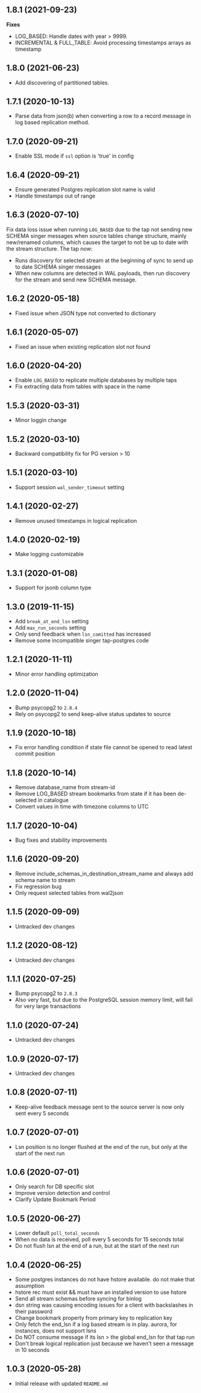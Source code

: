 1.8.1 (2021-09-23)
-------------------
**Fixes**
- LOG_BASED: Handle dates with year > 9999.
- INCREMENTAL & FULL_TABLE: Avoid processing timestamps arrays as timestamp

1.8.0 (2021-06-23)
-------------------

- Add discovering of partitioned tables.

1.7.1 (2020-10-13)
-------------------

- Parse data from json(b) when converting a row to a record message in log based replication method.

1.7.0 (2020-09-21)
-------------------

- Enable SSL mode if `ssl` option is 'true' in config

1.6.4 (2020-09-21)
-------------------

- Ensure generated Postgres replication slot name is valid
- Handle timestamps out of range

1.6.3 (2020-07-10)
-------------------

Fix data loss issue when running `LOG_BASED` due to the tap not sending new SCHEMA singer messages when source tables change structure, mainly new/renamed columns, which causes the target to not be up to date with the stream structure.
The tap now:
* Runs discovery for selected stream at the beginning of sync to send up to date SCHEMA singer messages
* When new columns are detected in WAL payloads, then run discovery for the stream and send new SCHEMA message. 

1.6.2 (2020-05-18)
-------------------

- Fixed issue when JSON type not converted to dictionary

1.6.1 (2020-05-07)
-------------------

- Fixed an issue when existing replication slot not found

1.6.0 (2020-04-20)
-------------------

- Enable `LOG_BASED` to replicate multiple databases by multiple taps
- Fix extracting data from tables with space in the name

1.5.3 (2020-03-31)
-------------------

- Minor loggin change

1.5.2 (2020-03-10)
-------------------

- Backward compatibility fix for PG version > 10

1.5.1 (2020-03-10)
-------------------

- Support session `wal_sender_timeout` setting

1.4.1 (2020-02-27)
-------------------

- Remove unused timestamps in logical replication

1.4.0 (2020-02-19)
-------------------

- Make logging customizable

1.3.1 (2020-01-08)
-------------------

- Support for jsonb column type

1.3.0 (2019-11-15)
-------------------

- Add `break_at_end_lsn` setting
- Add `max_run_seconds` setting
- Only send feedback when `lsn_comitted` has increased
- Remove some incompatible singer tap-postgres code

1.2.1 (2020-11-11)
-------------------

- Minor error handling optimization

1.2.0 (2020-11-04)
-------------------

- Bump psycopg2 to `2.8.4`
- Rely on psycopg2 to send keep-alive status updates to source

1.1.9 (2020-10-18)
-------------------

- Fix error handling condition if state file cannot be opened to read latest commit position

1.1.8 (2020-10-14)
-------------------

- Remove database_name from stream-id
- Remove LOG_BASED stream bookmarks from state if it has been de-selected in catalogue
- Convert values in time with timezone columns to UTC

1.1.7 (2020-10-04)
-------------------

- Bug fixes and stability improvements

1.1.6 (2020-09-20)
-------------------

- Remove include_schemas_in_destination_stream_name and always add schema name to stream
- Fix regression bug
- Only request selected tables from wal2json

1.1.5 (2020-09-09)
-------------------

- Untracked dev changes

1.1.2 (2020-08-12)
-------------------

- Untracked dev changes

1.1.1 (2020-07-25)
-------------------

- Bump psycopg2 to `2.8.3`
- Also very fast, but due to the PostgreSQL session memory limit, will fail for very large transactions

1.1.0 (2020-07-24)
-------------------

- Untracked dev changes

1.0.9 (2020-07-17)
-------------------

- Untracked dev changes

1.0.8 (2020-07-11)
-------------------

- Keep-alive feedback message sent to the source server is now only sent every 5 seconds

1.0.7 (2020-07-01)
-------------------

- Lsn position is no longer flushed at the end of the run, but only at the start of the next run

1.0.6 (2020-07-01)
-------------------

- Only search for DB specific slot
- Improve version detection and control
- Clarify Update Bookmark Period

1.0.5 (2020-06-27)
-------------------

- Lower default `poll_total_seconds`
- When no data is received, poll every 5 seconds for 15 seconds total
- Do not flush lsn at the end of a run, but at the start of the next run

1.0.4 (2020-06-25)
-------------------

- Some postgres instances do not have hstore available. do not make that assumption
- hstore rec must exist && must have an installed version to use hstore
- Send all stream schemas before syncing for binlog
- dsn string was causing encoding issues for a client with backslashes in their password
- Change bookmark property from primary key to replication key
- Only fetch the end_lsn if a log based stream is in play.  aurora, for instances, does not support lsns
- Do NOT consume message if its lsn > the global end_lsn for that tap run
- Don't break logical replication just because we haven't seen a message in 10 seconds

1.0.3 (2020-05-28)
-------------------

- Initial release with updated `README.md`








